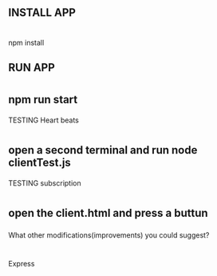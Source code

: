 ###### 
INSTALL APP 
-------------------------------
#
npm install 

#####
RUN APP 
------------------------------
#
npm run start 
------------------------------

####
TESTING Heart beats 
#
open a second terminal and run node clientTest.js 
-------------------------------------------------
####
TESTING subscription
#
open the client.html and press a buttun 
-------------------------------------------
#####
What other modifications(improvements) you could suggest?
#
Express
